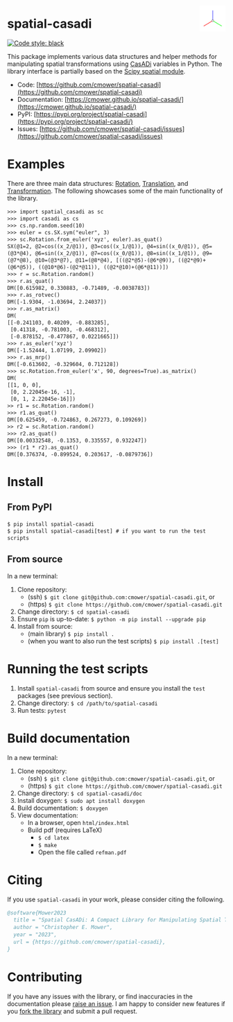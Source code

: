 <p align="center">
  <img src="doc/image/spatial-casadi.png" width="60" align="right">
</p>

# spatial-casadi

[![Code style: black](https://img.shields.io/badge/code%20style-black-000000.svg)](https://github.com/psf/black)

This package implements various data structures and helper methods for manipulating spatial transformations using [CasADi](https://web.casadi.org/) variables in Python.
The library interface is partially based on the [Scipy spatial module](https://docs.scipy.org/doc/scipy/reference/spatial.html).


- Code: [https://github.com/cmower/spatial-casadi](https://github.com/cmower/spatial-casadi)
- Documentation: [https://cmower.github.io/spatial-casadi/](https://cmower.github.io/spatial-casadi/)
- PyPI: [https://pypi.org/project/spatial-casadi](https://pypi.org/project/spatial-casadi/)
- Issues: [https://github.com/cmower/spatial-casadi/issues](https://github.com/cmower/spatial-casadi/issues)

# Examples

There are three main data structures: [Rotation](https://cmower.github.io/spatial-casadi/classspatial__casadi_1_1spatial_1_1Rotation.html), [Translation](https://cmower.github.io/spatial-casadi/classspatial__casadi_1_1spatial_1_1Translation.html), and [Transformation](https://cmower.github.io/spatial-casadi/classspatial__casadi_1_1spatial_1_1Transformation.html).
The following showcases some of the main functionality of the library.

```
>>> import spatial_casadi as sc
>>> import casadi as cs
>>> cs.np.random.seed(10)
>>> euler = cs.SX.sym("euler", 3)
>>> sc.Rotation.from_euler('xyz', euler).as_quat()
SX(@1=2, @2=cos((x_2/@1)), @3=cos((x_1/@1)), @4=sin((x_0/@1)), @5=(@3*@4), @6=sin((x_2/@1)), @7=cos((x_0/@1)), @8=sin((x_1/@1)), @9=(@7*@8), @10=(@3*@7), @11=(@8*@4), [((@2*@5)-(@6*@9)), ((@2*@9)+(@6*@5)), ((@10*@6)-(@2*@11)), ((@2*@10)+(@6*@11))])
>>> r = sc.Rotation.random()
>>> r.as_quat()
DM([0.615982, 0.330883, -0.71489, -0.0038783])
>>> r.as_rotvec()
DM([-1.9304, -1.03694, 2.24037])
>>> r.as_matrix()
DM(
[[-0.241103, 0.40209, -0.883285],
 [0.41318, -0.781003, -0.468312],
 [-0.878152, -0.477867, 0.0221665]])
>>> r.as_euler('xyz')
DM([-1.52444, 1.07199, 2.09902])
>>> r.as_mrp()
DM([-0.613602, -0.329604, 0.712128])
>>> sc.Rotation.from_euler('x', 90, degrees=True).as_matrix()
DM(
[[1, 0, 0],
 [0, 2.22045e-16, -1],
 [0, 1, 2.22045e-16]])
>> r1 = sc.Rotation.random()
>>> r1.as_quat()
DM([0.625459, -0.724863, 0.267273, 0.109269])
>> r2 = sc.Rotation.random()
>>> r2.as_quat()
DM([0.00332548, -0.1353, 0.335557, 0.932247])
>>> (r1 * r2).as_quat()
DM([0.376374, -0.899524, 0.203617, -0.0879736])
```

# Install

## From PyPI

```shell
$ pip install spatial-casadi
$ pip install spatial-casadi[test] # if you want to run the test scripts
```

## From source

In a new terminal:
1. Clone repository:
   - (ssh) `$ git clone git@github.com:cmower/spatial-casadi.git`, or
   - (https) `$ git clone https://github.com/cmower/spatial-casadi.git`
2. Change directory: `$ cd spatial-casadi`
3. Ensure `pip` is up-to-date: `$ python -m pip install --upgrade pip`
3. Install from source:
   - (main library) `$ pip install .`
   - (when you want to also run the test scripts) `$ pip install .[test]`

# Running the test scripts

1. Install `spatial-casadi` from source and ensure you install the `test` packages (see previous section).
2. Change directory: `$ cd /path/to/spatial-casadi`
3. Run tests: `pytest`

# Build documentation

In a new terminal:
1. Clone repository:
   - (ssh) `$ git clone git@github.com:cmower/spatial-casadi.git`, or
   - (https) `$ git clone https://github.com/cmower/spatial-casadi.git`
2. Change directory: `$ cd spatial-casadi/doc`
3. Install doxygen: `$ sudo apt install doxygen`
4. Build documentation: `$ doxygen`
5. View documentation:
   - In a browser, open `html/index.html`
   - Build pdf (requires LaTeX)
	 - `$ cd latex`
	 - `$ make`
	 - Open the file called `refman.pdf`

# Citing

If you use `spatial-casadi` in your work, please consider citing the following.

```bibtex
@software{Mower2023
  title = "Spatial CasADi: A Compact Library for Manipulating Spatial Transformations",
  author = "Christopher E. Mower",
  year = "2023",
  url = {https://github.com/cmower/spatial-casadi},
}
```

# Contributing

If you have any issues with the library, or find inaccuracies in the documentation please [raise an issue](https://github.com/cmower/spatial-casadi/issues/new/choose).
I am happy to consider new features if you [fork the library](https://github.com/cmower/spatial-casadi/fork) and submit a pull request.
